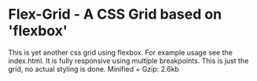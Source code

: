 Flex-Grid - A CSS Grid based on 'flexbox'
================================================

This is yet another css grid using flexbox. For example
usage see the index.html. It is fully responsive using
multiple breakpoints. This is just the grid, no actual
styling is done.
Minified + Gzip: 2.6kb
